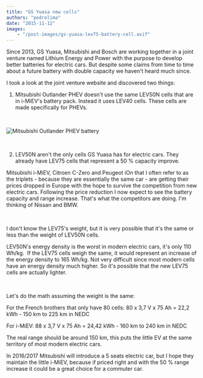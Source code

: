 ```yaml
---
title: "GS Yuasa new cells"
authors: "pedrolima"
date: "2015-11-12"
images: 
    - "/post-images/gs-yuasa-lev75-battery-cell.avif"
---
```


Since 2013, GS Yuasa, Mitsubishi and Bosch are working together in a joint venture named Lithium Energy and Power with the purpose to develop better batteries for electric cars. But despite some claims from time to time about a future battery with double capacity we haven't heard much since.

I took a look at the joint venture website and discovered two things:

1. Mitsubishi Outlander PHEV doesn't use the same LEV50N cells that are in i-MiEV's battery pack. Instead it uses LEV40 cells. These cells are made specifically for PHEVs.

 

![Mitsubishi Outlander PHEV battery](post-images/mitsubishi-outlander-phev-battery.avif)

 

2. LEV50N aren't the only cells GS Yuasa has for electric cars. They already have LEV75 cells that represent a 50 % capacity improve.

Mitsubishi i-MiEV, Citroen C-Zero and Peugeot iOn that I often refer to as the triplets - because they are essentially the same car - are getting their prices dropped in Europe with the hope to survive the competition from new electric cars. Following the price reduction I now expect to see the battery capacity and range increase. That's what the competitors are doing. I'm thinking of Nissan and BMW.

 

I don't know the LEV75's weight, but it is very possible that it's the same or less than the weight of LEV50N cells.

LEV50N's energy density is the worst in modern electric cars, it's only 110 Wh/kg.  If the LEV75 cells weigh the same, it would represent an increase of the energy density to 165 Wh/kg. Not very difficult since most modern cells have an energy density much higher. So it's possible that the new LEV75 cells are actually lighter.

 

Let's do the math assuming the weight is the same:

For the French brothers that only have 80 cells: 80 x 3,7 V x 75 Ah = 22,2 kWh - 150 km to 225 km in NEDC

For i-MiEV: 88 x 3,7 V x 75 Ah = 24,42 kWh - 160 km to 240 km in NEDC

The real range should be around 150 km, this puts the little EV at the same territory of most modern electric cars.

In 2016/2017 Mitsubishi will introduce a 5 seats electric car, but I hope they maintain the little i-MiEV, because if priced right and with the 50 % range increase it could be a great choice for a commuter car.
